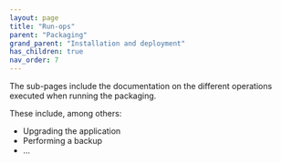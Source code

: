 ```yaml
---
layout: page
title: "Run-ops"
parent: "Packaging"
grand_parent: "Installation and deployment"
has_children: true
nav_order: 7
---
```


The sub-pages include the documentation on the different operations executed when running the packaging.  

These include, among others:  

- Upgrading the application
- Performing a backup  
- ...

